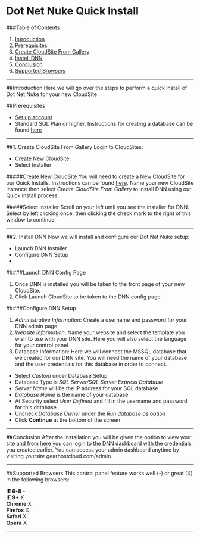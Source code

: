 Dot Net Nuke Quick Install 
==================

###Table of Contents
1. [Introduction](#user-content-introduction)
2. [Prerequisites](#user-content-prerequisites)
3. [Create CloudSite From Gallery](#user-content-1-creat-cloudsite-from-gallery)
4. [Install DNN](#user-content-2-install-dnn)
5. [Conclusion](#user-content-conclusion)
6. [Supported Browsers](#user-content-supported-browsers)

***

##Introduction
Here we will go over the steps to perform a quick install of Dot Net Nuke for your new CloudSite 

##Prerequisites
 
* [Set up account](http://my.gearhost.com/login.aspx)
* Standard SQL Plan or higher. Instructions for creating a database can be found [here](instrctions.com) 

***
##1. Create CloudSite From Gallery
Login to CloudSites:
 
* Create New CloudSite
* Select Installer

#####Create New CloudSite
You will need to create a New CloudSite for our Quick Installs. Instructions can be found [here](http://gearhostinstructions.com). Name your new CloudSite instance then select *Create CloudSite From Gallery* to install DNN using our Quick Install process.

#####Select Installer
Scroll on your left until you see the installer for DNN. Select by left clicking once, then clicking the check mark to the right of this window to continue 
***

##2. Install DNN
Now we will install and configure our Dot Net Nuke setup:
 
* Launch DNN Installer
* Configure DNN Setup
* 
 
#####Launch DNN Config Page
1. Once DNN is installed you will be taken to the front page of your new CloudSite.
2. Click Launch CloudSite to be taken to the DNN config page

#####Configure DNN Setup
1. *Administrative Information*: Create a username and password for your DNN admin page
2. *Website Information*: Name your website and select the template you wish to use with your DNN site. Here you will also select the language for your control panel
3. Database Information: Here we will connect the MSSQL database that we created for our DNN site. You will need the name of your database and the user credentials for this database in order to connect.
 * Select *Custom* under Database Setup
 * Database Type is *SQL Server/SQL Server Express Database*
 * *Server Name* will be the IP address for your SQL database
 * *Database Name* is the name of your database
 * At Security select *User Defined* and fill in the username and password for this database
 * Uncheck *Database Owner* under the *Run database as* option
 * Click **Continue** at the bottom of the screen

***
##Conclusion
After the installation you will be given the option to view your site and from here you can login to the DNN dashboard with the credentials you created earlier. You can access your admin dashboard anytime by visiting *yoursite*.gearhostcloud.com/admin 
***
##Supported Browsers 
This control panel feature works well (-) or great (X) in the following browsers:
 
**IE 6-8** -  
**IE 9+** X  
**Chrome** X  
**Firefox** X  
**Safari** X  
**Opera** X
***



